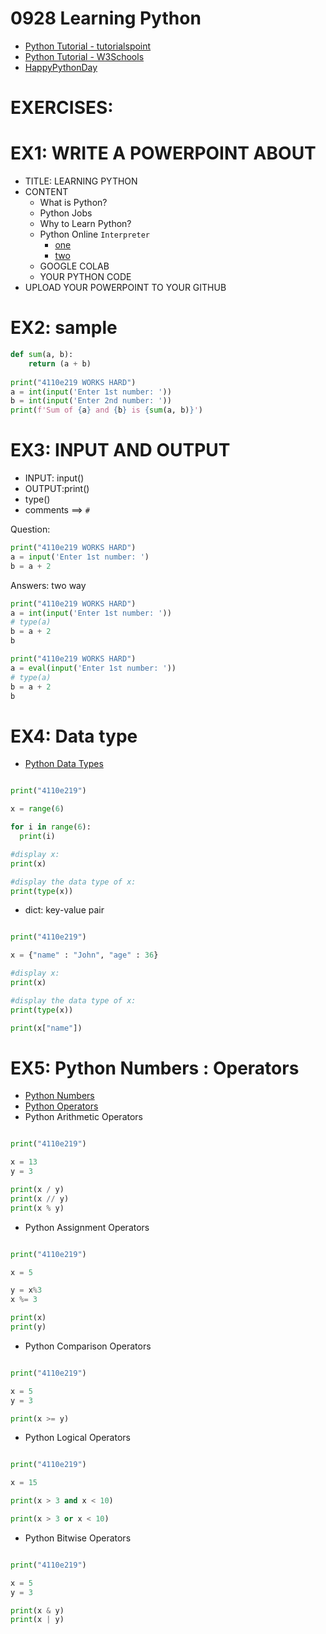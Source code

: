 # 0928 Learning Python
- [Python Tutorial - tutorialspoint](https://www.tutorialspoint.com/python/index.htm)
- [Python Tutorial - W3Schools](https://www.w3schools.com/python/)
- [HappyPythonDay](https://github.com/MyFirstSecurity2020/HappyPythonDay)

# EXERCISES:

# EX1: WRITE A POWERPOINT ABOUT
- TITLE: LEARNING PYTHON
- CONTENT
  - What is Python?
  - Python Jobs
  - Why to Learn Python?
  - Python Online `Interpreter`
    - [one](https://www.programiz.com/python-programming/online-compiler/) 
    - [two](https://www.online-python.com/)
  - GOOGLE COLAB
  - YOUR PYTHON CODE 
- UPLOAD YOUR POWERPOINT TO YOUR GITHUB

# EX2: sample
```python
def sum(a, b):
    return (a + b)
    
print("4110e219 WORKS HARD") 
a = int(input('Enter 1st number: '))
b = int(input('Enter 2nd number: '))
print(f'Sum of {a} and {b} is {sum(a, b)}')
```

# EX3: INPUT AND OUTPUT
- INPUT: input()
- OUTPUT:print()
- type()
- comments ==> `#`

Question: 
```python
print("4110e219 WORKS HARD")
a = input('Enter 1st number: ')
b = a + 2
```
Answers: two way

```python
print("4110e219 WORKS HARD")
a = int(input('Enter 1st number: '))
# type(a)
b = a + 2
b
```

```python
print("4110e219 WORKS HARD")
a = eval(input('Enter 1st number: '))
# type(a)
b = a + 2
b
```
# EX4: Data type
- [Python Data Types](https://www.w3schools.com/python/python_datatypes.asp)

```python

print("4110e219")

x = range(6)

for i in range(6):
  print(i)

#display x:
print(x)

#display the data type of x:
print(type(x)) 
```
- dict: key-value pair
```python

print("4110e219")

x = {"name" : "John", "age" : 36}

#display x:
print(x)

#display the data type of x:
print(type(x)) 

print(x["name"])
```

# EX5: Python Numbers : Operators
- [Python Numbers](https://www.w3schools.com/python/python_numbers.asp)
- [Python Operators](https://www.w3schools.com/python/python_operators.asp)
- Python Arithmetic Operators
```python

print("4110e219")

x = 13
y = 3

print(x / y)
print(x // y)
print(x % y)
```

- Python Assignment Operators
```python

print("4110e219")

x = 5

y = x%3 
x %= 3

print(x)
print(y)

```
- Python Comparison Operators
```python

print("4110e219")

x = 5
y = 3

print(x >= y)

```
- Python Logical Operators
```python

print("4110e219")

x = 15

print(x > 3 and x < 10)

print(x > 3 or x < 10)

```
- Python Bitwise Operators
```python

print("4110e219")

x = 5
y = 3

print(x & y)
print(x | y)

